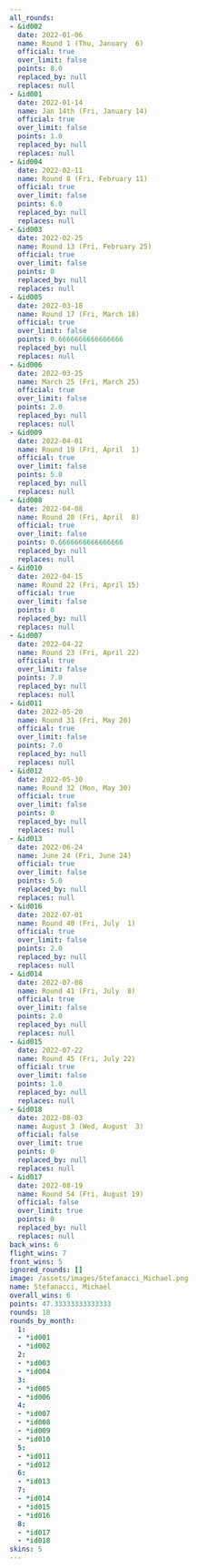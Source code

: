 ```yaml
---
all_rounds:
- &id002
  date: 2022-01-06
  name: Round 1 (Thu, January  6)
  official: true
  over_limit: false
  points: 8.0
  replaced_by: null
  replaces: null
- &id001
  date: 2022-01-14
  name: Jan 14th (Fri, January 14)
  official: true
  over_limit: false
  points: 1.0
  replaced_by: null
  replaces: null
- &id004
  date: 2022-02-11
  name: Round 8 (Fri, February 11)
  official: true
  over_limit: false
  points: 6.0
  replaced_by: null
  replaces: null
- &id003
  date: 2022-02-25
  name: Round 13 (Fri, February 25)
  official: true
  over_limit: false
  points: 0
  replaced_by: null
  replaces: null
- &id005
  date: 2022-03-18
  name: Round 17 (Fri, March 18)
  official: true
  over_limit: false
  points: 0.6666666666666666
  replaced_by: null
  replaces: null
- &id006
  date: 2022-03-25
  name: March 25 (Fri, March 25)
  official: true
  over_limit: false
  points: 2.0
  replaced_by: null
  replaces: null
- &id009
  date: 2022-04-01
  name: Round 19 (Fri, April  1)
  official: true
  over_limit: false
  points: 5.0
  replaced_by: null
  replaces: null
- &id008
  date: 2022-04-08
  name: Round 20 (Fri, April  8)
  official: true
  over_limit: false
  points: 0.6666666666666666
  replaced_by: null
  replaces: null
- &id010
  date: 2022-04-15
  name: Round 22 (Fri, April 15)
  official: true
  over_limit: false
  points: 0
  replaced_by: null
  replaces: null
- &id007
  date: 2022-04-22
  name: Round 23 (Fri, April 22)
  official: true
  over_limit: false
  points: 7.0
  replaced_by: null
  replaces: null
- &id011
  date: 2022-05-20
  name: Round 31 (Fri, May 20)
  official: true
  over_limit: false
  points: 7.0
  replaced_by: null
  replaces: null
- &id012
  date: 2022-05-30
  name: Round 32 (Mon, May 30)
  official: true
  over_limit: false
  points: 0
  replaced_by: null
  replaces: null
- &id013
  date: 2022-06-24
  name: June 24 (Fri, June 24)
  official: true
  over_limit: false
  points: 5.0
  replaced_by: null
  replaces: null
- &id016
  date: 2022-07-01
  name: Round 40 (Fri, July  1)
  official: true
  over_limit: false
  points: 2.0
  replaced_by: null
  replaces: null
- &id014
  date: 2022-07-08
  name: Round 41 (Fri, July  8)
  official: true
  over_limit: false
  points: 2.0
  replaced_by: null
  replaces: null
- &id015
  date: 2022-07-22
  name: Round 45 (Fri, July 22)
  official: true
  over_limit: false
  points: 1.0
  replaced_by: null
  replaces: null
- &id018
  date: 2022-08-03
  name: August 3 (Wed, August  3)
  official: false
  over_limit: true
  points: 0
  replaced_by: null
  replaces: null
- &id017
  date: 2022-08-19
  name: Round 54 (Fri, August 19)
  official: false
  over_limit: true
  points: 0
  replaced_by: null
  replaces: null
back_wins: 6
flight_wins: 7
front_wins: 5
ignored_rounds: []
image: /assets/images/Stefanacci_Michael.png
name: Stefanacci, Michael
overall_wins: 6
points: 47.33333333333333
rounds: 18
rounds_by_month:
  1:
  - *id001
  - *id002
  2:
  - *id003
  - *id004
  3:
  - *id005
  - *id006
  4:
  - *id007
  - *id008
  - *id009
  - *id010
  5:
  - *id011
  - *id012
  6:
  - *id013
  7:
  - *id014
  - *id015
  - *id016
  8:
  - *id017
  - *id018
skins: 5
---
```


